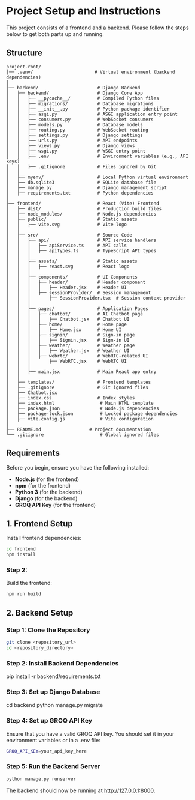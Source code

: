 # Project Setup and Instructions

This project consists of a frontend and a backend. Please follow the steps below to get both parts up and running.

## Structure

```
project-root/
│── .venv/                       # Virtual environment (backend dependencies)
│
├── backend/                      # Django Backend
│   ├── backend/                  # Django Core App
│   │   ├── __pycache__/          # Compiled Python files
│   │   ├── migrations/           # Database migrations
│   │   ├── __init__.py           # Python package identifier
│   │   ├── asgi.py               # ASGI application entry point
│   │   ├── consumers.py          # WebSocket consumers
│   │   ├── models.py             # Database models
│   │   ├── routing.py            # WebSocket routing
│   │   ├── settings.py           # Django settings
│   │   ├── urls.py               # API endpoints
│   │   ├── views.py              # Django views
│   │   ├── wsgi.py               # WSGI entry point
│   │   ├── .env                  # Environment variables (e.g., API keys)
│   │   ├── .gitignore            # Files ignored by Git
│   │
│   ├── myenv/                    # Local Python virtual environment
│   ├── db.sqlite3                # SQLite database file
│   ├── manage.py                 # Django management script
│   ├── requirements.txt          # Python dependencies
│
├── frontend/                     # React (Vite) Frontend
│   ├── dist/                     # Production build files
│   ├── node_modules/             # Node.js dependencies
│   ├── public/                   # Static assets
│   │   ├── vite.svg              # Vite logo
│   │
│   ├── src/                      # Source Code
│   │   ├── api/                  # API service handlers
│   │   │   ├── apiService.ts     # API calls
│   │   │   ├── apiTypes.ts       # TypeScript API types
│   │   │
│   │   ├── assets/               # Static assets
│   │   │   ├── react.svg         # React logo
│   │   │
│   │   ├── components/           # UI Components
│   │   │   ├── header/           # Header component
│   │   │   │   ├── Header.jsx    # Header UI
│   │   │   ├── sessionProvider/  # Session management
│   │   │       ├── SessionProvider.tsx  # Session context provider
│   │   │
│   │   ├── pages/                # Application Pages
│   │   │   ├── chatbot/          # AI Chatbot page
│   │   │   │   ├── Chatbot.jsx   # Chatbot UI
│   │   │   ├── home/             # Home page
│   │   │   │   ├── Home.jsx      # Home UI
│   │   │   ├── signin/           # Sign-in page
│   │   │   │   ├── Signin.jsx    # Sign-in UI
│   │   │   ├── weather/          # Weather page
│   │   │   │   ├── Weather.jsx   # Weather UI
│   │   │   ├── webrtc/           # WebRTC-related UI
│   │   │       ├── WebRTC.jsx    # WebRTC UI
│   │   │
│   │   ├── main.jsx              # Main React app entry
│   │
│   ├── templates/                # Frontend templates
│   ├── .gitignore                # Git ignored files
│   ├── Chatbot.jsx               
│   ├── index.css                 # Index styles
│   ├── index.html                 # Main HTML template
│   ├── package.json               # Node.js dependencies
│   ├── package-lock.json          # Locked package dependencies
│   ├── vite.config.js             # Vite configuration
│
├── README.md                  # Project documentation
└── .gitignore                     # Global ignored files
```



## Requirements

Before you begin, ensure you have the following installed:

- **Node.js** (for the frontend)
- **npm** (for the frontend)
- **Python 3** (for the backend)
- **Django** (for the backend)
- **GROQ API Key** (for the frontend)

## 1. Frontend Setup

Install frontend dependencies:

```bash
cd frontend
npm install
```

### Step 2:

Build the frontend:

```bash
npm run build
```

## 2. Backend Setup

### Step 1: Clone the Repository

```bash
git clone <repository_url>
cd <repository_directory>
```

### Step 2: Install Backend Dependencies

pip install -r backend/requirements.txt

### Step 3: Set up Django Database

cd backend
python manage.py migrate

### Step 4: Set up GROQ API Key

Ensure that you have a valid GROQ API key. You should set it in your environment variables or in a .env file:

```bash
GROQ_API_KEY=your_api_key_here
```

### Step 5: Run the Backend Server

```bash
python manage.py runserver
```

The backend should now be running at http://127.0.0.1:8000.
